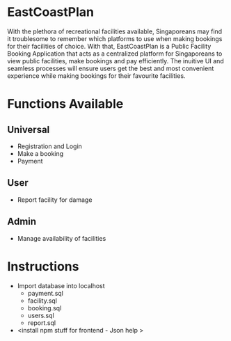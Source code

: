 # EastCoastPlan
With the plethora of recreational facilities available, Singaporeans may find it troublesome to remember which platforms to use when making bookings for their facilities of choice. With that, EastCoastPlan is a Public Facility Booking Application that acts as a centralized platform for Singaporeans to view public facilities, make bookings and pay efficiently. The inuitive UI and seamless processes will ensure users get the best and most convenient experience while making bookings for their favourite facilities. 

# Functions Available
## Universal
* Registration and Login
* Make a booking
* Payment
## User
* Report facility for damage

## Admin
* Manage availability of facilities

# Instructions
* Import database into localhost 
  * payment.sql
  * facility.sql
  * booking.sql
  * users.sql
  * report.sql
* <install npm stuff for frontend - Json help >

